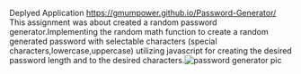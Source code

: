 Deplyed Application https://gmumpower.github.io/Password-Generator/
<br>
This assignment was about created a random password generator.Implementing the random math function to create a random generated password with selectable characters (special characters,lowercase,uppercase) utilizing javascript for creating the desired password length and to the desired characters.![password generator pic](https://user-images.githubusercontent.com/60993926/154732525-c445ee1a-1a62-46b0-a3a2-1c50612c211b.png)
